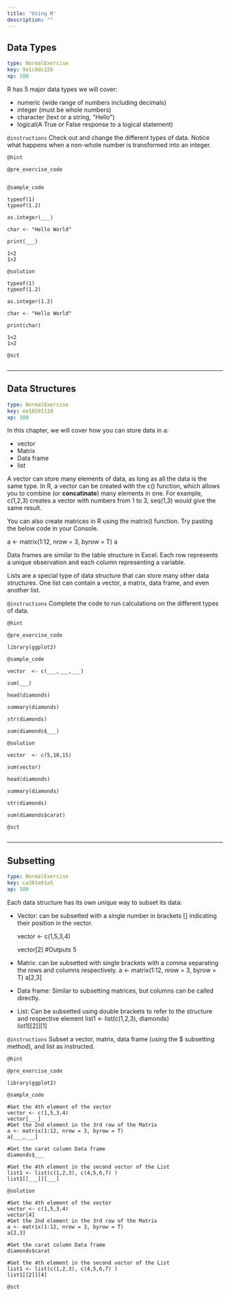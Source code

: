 ```yaml
---
title: 'Using R'
description: ""
---
```


## Data Types

```yaml
type: NormalExercise
key: 9e1c8dc226
xp: 100
```

R has 5 major data types we will cover:

- numeric (wide range of numbers including decimals)
- integer (must be whole numbers)
- character (text or a string, "Hello")
- logical(A True or False response to a logical statement)

`@instructions`
Check out and change the different types of data. Notice what happens when a non-whole number is transformed into an integer.

`@hint`


`@pre_exercise_code`
```{r}

```

`@sample_code`
```{r}
typeof(1)
typeof(1.2)

as.integer(___)

char <- "Hello World"

print(___)

1<2
1>2
```

`@solution`
```{r}
typeof(1)
typeof(1.2)

as.integer(1.2)

char <- "Hello World"

print(char)

1<2
1>2
```

`@sct`
```{r}

```

---

## Data Structures

```yaml
type: NormalExercise
key: ee18591110
xp: 100
```

In this chapter, we will cover how you can store data in a:

- vector
- Matrix
- Data frame
- list

A vector can store many elements of data, as long as all the data is the same type. In R, a vector can be created with the c() function, which allows you to combine (or **concatinate**) many elements in one. For example, c(1,2,3) creates a vector with numbers from 1 to 3, seq(1,3) would give the same result. 

You can also create matrices in R using the matrix() function. Try pasting the below code in your Console.

a <- matrix(1:12, nrow = 3, byrow = T)
a

Data frames are similar to the table structure in Excel. Each row represents a unique observation and each column representing a variable. 

Lists are a special type of data structure that can store many other data structures. One list can contain a vector, a matrix, data frame, and even another list.

`@instructions`
Complete the code to run calculations on the different types of data.

`@hint`


`@pre_exercise_code`
```{r}
library(ggplot2)
```

`@sample_code`
```{r}
vector  <- c(___,___,___)

sum(___)

head(diamonds)

summary(diamonds)

str(diamonds)

sum(diamonds$___)
```

`@solution`
```{r}
vector  <- c(5,10,15)

sum(vector)

head(diamonds)

summary(diamonds)

str(diamonds)

sum(diamonds$carat)

```

`@sct`
```{r}

```

---

## Subsetting

```yaml
type: NormalExercise
key: ca381e61a5
xp: 100
```

Each data structure has its own unique way to subset its data:

- Vector: can be subsetted with a single number in brackets [] indicating their position in the vector. 

  vector <- c(1,5,3,4)

  vector[2] #Outputs 5

- Matrix: can be subsetted with single brackets with a comma separating the rows and columns respectively.
a <- matrix(1:12, nrow = 3, byrow = T)
a[2,3]

- Data frame: Similar to subsetting matrices, but columns can be called directly.


- List: Can be subsetted using double brackets to refer to the structure and respective element
list1 <- list(c(1,2,3), diamonds)  
list1[[2]][1]

`@instructions`
Subset a vector, matrix, data frame (using the $ subsetting method), and list as instructed.

`@hint`


`@pre_exercise_code`
```{r}
library(ggplot2)
```

`@sample_code`
```{r}
#Get the 4th element of the vector
vector <- c(1,5,3,4)
vector[___]
#Get the 2nd element in the 3rd row of the Matrix
a <- matrix(1:12, nrow = 3, byrow = T)
a[___,___]

#Get the carat column Data frame
diamonds$___

#Get the 4th element in the second vector of the List
list1 <- list(c(1,2,3), c(4,5,6,7) )  
list1[[___]][___]

```

`@solution`
```{r}
#Get the 4th element of the vector
vector <- c(1,5,3,4)
vector[4]
#Get the 2nd element in the 3rd row of the Matrix
a <- matrix(1:12, nrow = 3, byrow = T)
a[2,3]

#Get the carat column Data frame
diamonds$carat

#Get the 4th element in the second vector of the List
list1 <- list(c(1,2,3), c(4,5,6,7) )  
list1[[2]][4]

```

`@sct`
```{r}

```
